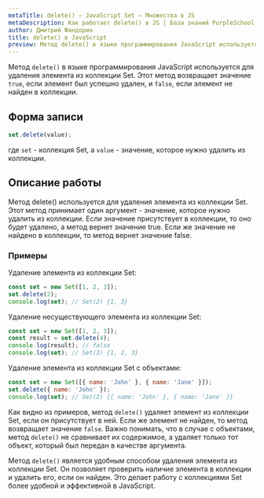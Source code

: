 ```yaml
---
metaTitle: delete() – JavaScript Set – Множества в JS
metaDescription: Как работает delete() в JS | База знаний PurpleSchool
author: Дмитрий Фандорин
title: delete() в JavaScript
preview: Метод delete() в языке программирования JavaScript используется для удаления элемента из коллекции Set...
---
```


Метод `delete()` в языке программирования JavaScript используется для удаления элемента из коллекции Set. Этот метод возвращает значение `true`, если элемент был успешно удален, и `false`, если элемент не найден в коллекции.

## Форма записи

```javascript
set.delete(value);
```

где `set` - коллекция Set, а `value` - значение, которое нужно удалить из коллекции.

## Описание работы

Метод delete() используется для удаления элемента из коллекции Set. Этот метод принимает один аргумент - значение, которое нужно удалить из коллекции. Если значение присутствует в коллекции, то оно будет удалено, а метод вернет значение true. Если же значение не найдено в коллекции, то метод вернет значение false.

### Примеры

Удаление элемента из коллекции Set:

```javascript
const set = new Set([1, 2, 3]);
set.delete(2);
console.log(set); // Set(2) {1, 3}
```

Удаление несуществующего элемента из коллекции Set:

```javascript
const set = new Set([1, 2, 3]);
const result = set.delete(4);
console.log(result); // false
console.log(set); // Set(3) {1, 2, 3}
```

Удаление элемента из коллекции Set с объектами:

```javascript
const set = new Set([{ name: 'John' }, { name: 'Jane' }]);
set.delete({ name: 'John' });
console.log(set); // Set(2) {{ name: 'John' }, { name: 'Jane' }}
```

Как видно из примеров, метод `delete()` удаляет элемент из коллекции Set, если он присутствует в ней. Если же элемент не найден, то метод возвращает значение `false`. Важно понимать, что в случае с объектами, метод `delete()` не сравнивает их содержимое, а удаляет только тот объект, который был передан в качестве аргумента.

Метод `delete()` является удобным способом удаления элемента из коллекции Set. Он позволяет проверить наличие элемента в коллекции и удалить его, если он найден. Это делает работу с коллекциями Set более удобной и эффективной в JavaScript.